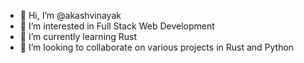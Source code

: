 - 👋 Hi, I’m @akashvinayak
- 👀 I’m interested in Full Stack Web Development
- 🌱 I’m currently learning Rust
- 💞️ I’m looking to collaborate on various projects in Rust and Python

<!---
akashvinayak/akashvinayak is a ✨ special ✨ repository because its `README.md` (this file) appears on your GitHub profile.
You can click the Preview link to take a look at your changes.
--->
